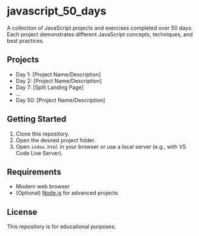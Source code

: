 # javascript_50_days

A collection of JavaScript projects and exercises completed over 50 days.  
Each project demonstrates different JavaScript concepts, techniques, and best practices.

## Projects

- Day 1: [Project Name/Description]
- Day 2: [Project Name/Description]
- Day 7: [Split Landing Page]
- ...
- Day 50: [Project Name/Description]

## Getting Started

1. Clone this repository.
2. Open the desired project folder.
3. Open `index.html` in your browser or use a local server (e.g., with VS Code Live Server).

## Requirements

- Modern web browser
- (Optional) [Node.js](https://nodejs.org/) for advanced projects

## License

This repository is for educational purposes.
